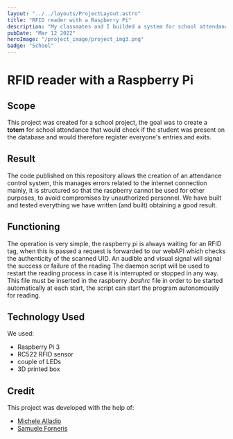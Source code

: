 ```yaml
---
layout: "../../layouts/ProjectLayout.astro"
title: "RFID reader with a Raspberry Pi"
description: "My classmates and I builded a system for school attendance that would check if the student was present on the database and would therefore register everyone’s entries and exits."
pubDate: "Mar 12 2022"
heroImage: "/project_image/project_img3.png"
badge: "School"
---
```

# RFID reader with a Raspberry Pi

## Scope

This project was created for a school project, the goal was to create a **totem** for school attendance that would check if the student was present on the database and would therefore register everyone's entries and exits.

## Result

The code published on this repository allows the creation of an attendance control system, this manages errors related to the internet connection mainly, it is structured so that the raspberry cannot be used for other purposes, to avoid compromises by unauthorized personnel.
We have built and tested everything we have written (and built) obtaining a good result.

## Functioning
The operation is very simple, the raspberry pi is always waiting for an RFID tag, when this is passed a request is forwarded to our webAPI which checks the authenticity of the scanned UID.
An audible and visual signal will signal the success or failure of the reading
The daemon script will be used to restart the reading process in case it is interrupted or stopped in any way.
This file must be inserted in the raspberry *.bashrc* file in order to be started automatically at each start, the script can start the program autonomously for reading.

## Technology Used
We used:
 - Raspberry Pi 3
 - RC522 RFID sensor
 - couple of LEDs
 - 3D printed box

## Credit
This project was developed with the help of:
 - [Michele Alladio](https://github.com/MicheleAlladioAKAMich)
 - [Samuele Forneris](https://github.com/samu4ne)


